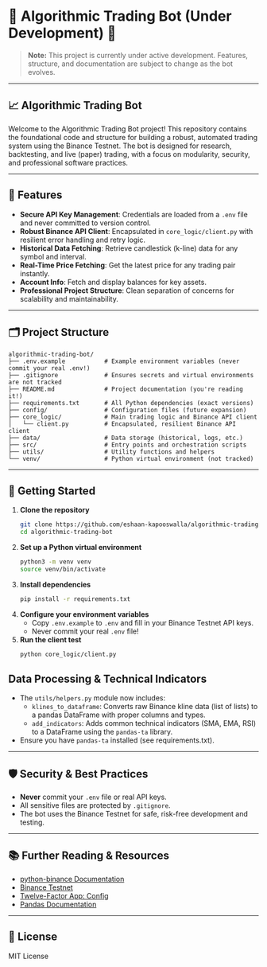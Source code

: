 # 🚧 Algorithmic Trading Bot (Under Development) 🚧

> **Note:** This project is currently under active development. Features, structure, and documentation are subject to change as the bot evolves.

---

## 📈 Algorithmic Trading Bot

Welcome to the Algorithmic Trading Bot project! This repository contains the foundational code and structure for building a robust, automated trading system using the Binance Testnet. The bot is designed for research, backtesting, and live (paper) trading, with a focus on modularity, security, and professional software practices.

---

## 🌟 Features
- **Secure API Key Management**: Credentials are loaded from a `.env` file and never committed to version control.
- **Robust Binance API Client**: Encapsulated in `core_logic/client.py` with resilient error handling and retry logic.
- **Historical Data Fetching**: Retrieve candlestick (k-line) data for any symbol and interval.
- **Real-Time Price Fetching**: Get the latest price for any trading pair instantly.
- **Account Info**: Fetch and display balances for key assets.
- **Professional Project Structure**: Clean separation of concerns for scalability and maintainability.

---

## 🗂️ Project Structure
```
algorithmic-trading-bot/
├── .env.example           # Example environment variables (never commit your real .env!)
├── .gitignore             # Ensures secrets and virtual environments are not tracked
├── README.md              # Project documentation (you're reading it!)
├── requirements.txt       # All Python dependencies (exact versions)
├── config/                # Configuration files (future expansion)
├── core_logic/            # Main trading logic and Binance API client
│   └── client.py          # Encapsulated, resilient Binance API client
├── data/                  # Data storage (historical, logs, etc.)
├── src/                   # Entry points and orchestration scripts
├── utils/                 # Utility functions and helpers
└── venv/                  # Python virtual environment (not tracked)
```

---

## 🚀 Getting Started

1. **Clone the repository**
   ```sh
   git clone https://github.com/eshaan-kapooswalla/algorithmic-trading-bot-.git
   cd algorithmic-trading-bot
   ```
2. **Set up a Python virtual environment**
   ```sh
   python3 -m venv venv
   source venv/bin/activate
   ```
3. **Install dependencies**
   ```sh
   pip install -r requirements.txt
   ```
4. **Configure your environment variables**
   - Copy `.env.example` to `.env` and fill in your Binance Testnet API keys.
   - Never commit your real `.env` file!
5. **Run the client test**
   ```sh
   python core_logic/client.py
   ```

## Data Processing & Technical Indicators

- The `utils/helpers.py` module now includes:
  - `klines_to_dataframe`: Converts raw Binance kline data (list of lists) to a pandas DataFrame with proper columns and types.
  - `add_indicators`: Adds common technical indicators (SMA, EMA, RSI) to a DataFrame using the `pandas-ta` library.
- Ensure you have `pandas-ta` installed (see requirements.txt).

---

## 🛡️ Security & Best Practices
- **Never** commit your `.env` file or real API keys.
- All sensitive files are protected by `.gitignore`.
- The bot uses the Binance Testnet for safe, risk-free development and testing.

---

## 📚 Further Reading & Resources
- [python-binance Documentation](https://python-binance.readthedocs.io/en/latest/)
- [Binance Testnet](https://testnet.binance.vision/)
- [Twelve-Factor App: Config](https://12factor.net/config)
- [Pandas Documentation](https://pandas.pydata.org/docs/)

---

## 📝 License
MIT License 